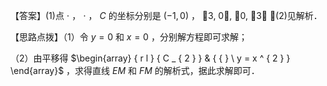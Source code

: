 【答案】(1)点 $\cdot$ ， $\cdot$ ， $C$ 的坐标分别是 $( - 1 , 0 )$ ， 3, 0, 0, 3 ；(2)见解析．

【思路点拨】（1）令 $y = 0$ 和 $x = 0$ ，分别解方程即可求解；

（2）由平移得 $\begin{array} { r l } { C _ { 2 } } & { { } \ y = x ^ { 2 } } \end{array}$ ，求得直线 $E M$ 和 $F M$ 的解析式，据此求解即可．
